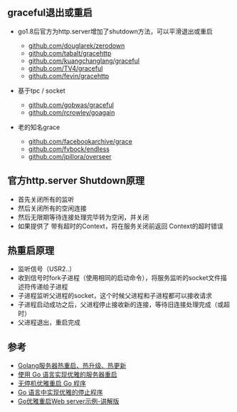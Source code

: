 ## graceful退出或重启
* go1.8后官方为http.server增加了shutdown方法，可以平滑退出或重启   
    * [github.com/douglarek/zerodown](https://github.com/douglarek/zerodown)
    * [github.com/tabalt/gracehttp](https://github.com/tabalt/gracehttp)
    * [github.com/kuangchanglang/graceful](https://github.com/kuangchanglang/graceful)
    * [github.com/TV4/graceful](https://github.com/TV4/graceful)
    * [github.com/fevin/gracehttp](https://github.com/fevin/gracehttp)

* 基于tpc / socket
    * [github.com/gobwas/graceful](https://github.com/gobwas/graceful)
    * [github.com/rcrowley/goagain](https://github.com/rcrowley/goagain)
    
* 老的知名grace
    * [github.com/facebookarchive/grace](https://github.com/facebookarchive/grace)
    * [github.com/fvbock/endless](https://github.com/fvbock/endless)
    * [github.com/jpillora/overseer](https://github.com/jpillora/overseer)

## 官方http.server Shutdown原理
* 首先关闭所有的监听
* 然后关闭所有的空闲连接
* 然后无限期等待连接处理完毕转为空闲，并关闭
* 如果提供了 带有超时的Context，将在服务关闭前返回 Context的超时错误

## 热重启原理
* 监听信号（USR2..）
* 收到信号时fork子进程（使用相同的启动命令），将服务监听的socket文件描述符传递给子进程
* 子进程监听父进程的socket，这个时候父进程和子进程都可以接收请求
* 子进程启动成功之后，父进程停止接收新的连接，等待旧连接处理完成（或超时）
* 父进程退出，重启完成


## 参考
* [Golang服务器热重启、热升级、热更新](https://www.cnblogs.com/sunsky303/p/9778466.html)
* [使用 Go 语言实现优雅的服务器重启](https://www.oschina.net/translate/graceful-server-restart-with-go)
* [无停机优雅重启 Go 程序](https://studygolang.com/articles/14038?fr=sidebar)
* [Go 语言中实现优雅的停止程序](https://www.oschina.net/translate/golang-graceful-stop)
* [Go优雅重启Web server示例-讲解版](https://www.jishuwen.com/d/2q6V#tuit)
